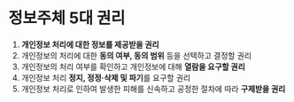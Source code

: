 # 정보주체 5대 권리

1. **개인정보 처리에 대한 정보를 제공받을 권리**  
2. 개인정보의 처리에 대한 **동의 여부, 동의 범위** 등을 선택하고 결정할 권리  
3. 개인정보의 처리 여부를 확인하고 개인정보에 대해 **열람을 요구할 권리**  
4. 개인정보 처리 **정지, 정정·삭제 및 파기**를 요구할 권리  
5. 개인정보 처리로 인하여 발생한 피해를 신속하고 공정한 절차에 따라 **구제받을 권리**  
